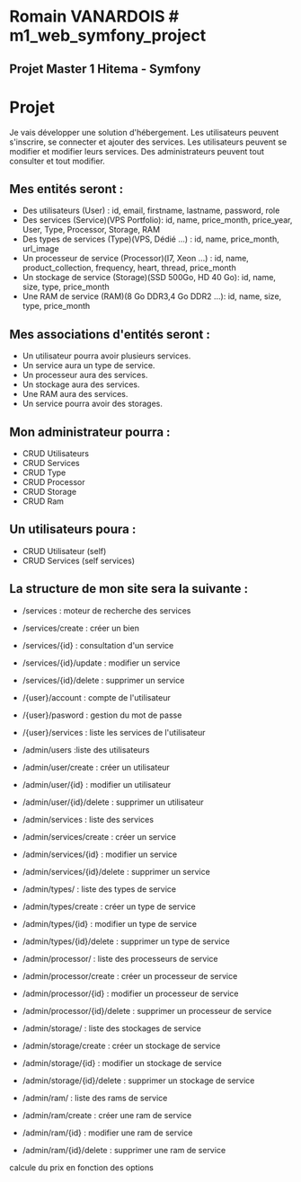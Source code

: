 # Romain VANARDOIS # m1_web_symfony_project
## Projet Master 1 Hitema - Symfony

# Projet

Je vais développer une solution d'hébergement.
Les utilisateurs peuvent s'inscrire, se connecter et ajouter des services.
Les utilisateurs peuvent se modifier et modifier leurs services.
Des administrateurs peuvent tout consulter et tout modifier.

## Mes entités seront :

* Des utilisateurs (User) : id, email, firstname, lastname, password, role
* Des services (Service)(VPS Portfolio): id, name, price_month, price_year, User, Type, Processor, Storage, RAM
* Des types de services (Type)(VPS, Dédié ...) : id, name, price_month, url_image
* Un processeur de service (Processor)(I7, Xeon ...) : id, name, product_collection, frequency, heart, thread, price_month
* Un stockage de service (Storage)(SSD 500Go, HD 40 Go): id, name, size, type, price_month
* Une RAM de service (RAM)(8 Go DDR3,4 Go DDR2 ...): id, name, size, type, price_month

## Mes associations d'entités seront :

* Un utilisateur pourra avoir plusieurs services.
* Un service aura un type de service.
* Un processeur aura des services.
* Un stockage aura des services.
* Une RAM aura des services.
* Un service pourra avoir des storages.

## Mon administrateur pourra :

* CRUD Utilisateurs
* CRUD Services
* CRUD Type
* CRUD Processor
* CRUD Storage
* CRUD Ram

## Un utilisateurs poura :
* CRUD Utilisateur (self)
* CRUD Services (self services)

## La structure de mon site sera la suivante :

* /services : moteur de recherche des services
* /services/create : créer un bien
* /services/{id} : consultation d'un service
* /services/{id}/update : modifier un service
* /services/{id}/delete : supprimer un service

* /{user}/account : compte de l'utilisateur
* /{user}/pasword : gestion du mot de passe
* /{user}/services : liste les services de l'utilisateur

* /admin/users :liste des utilisateurs
* /admin/user/create : créer un utilisateur
* /admin/user/{id} : modifier un utilisateur
* /admin/user/{id}/delete : supprimer un utilisateur

* /admin/services : liste des services
* /admin/services/create : créer un service
* /admin/services/{id} : modifier un service
* /admin/services/{id}/delete : supprimer un service

* /admin/types/ : liste des types de service
* /admin/types/create : créer un type de service
* /admin/types/{id} : modifier un type de service
* /admin/types/{id}/delete : supprimer un type de service

* /admin/processor/ : liste des processeurs de service
* /admin/processor/create : créer un processeur de service
* /admin/processor/{id} : modifier un processeur de service
* /admin/processor/{id}/delete : supprimer un processeur de service

* /admin/storage/ : liste des stockages de service
* /admin/storage/create : créer un stockage de service
* /admin/storage/{id} : modifier un stockage de service
* /admin/storage/{id}/delete : supprimer un stockage de service

* /admin/ram/ : liste des rams de service
* /admin/ram/create : créer une ram de service
* /admin/ram/{id} : modifier une ram de service
* /admin/ram/{id}/delete : supprimer une ram de service

calcule du prix en fonction des options

